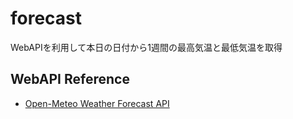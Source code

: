 # forecast

WebAPIを利用して本日の日付から1週間の最高気温と最低気温を取得

## WebAPI Reference

- [Open-Meteo Weather Forecast API](https://open-meteo.com/en/docs)
